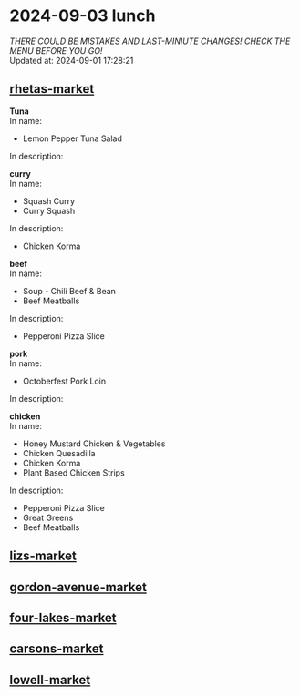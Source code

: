 # 2024-09-03 lunch  
*THERE COULD BE MISTAKES AND LAST-MINIUTE CHANGES! CHECK THE MENU BEFORE YOU GO!*  
Updated at: 2024-09-01 17:28:21  
## [rhetas-market](https://wisc-housingdining.nutrislice.com/menu/rhetas-market/lunch/2024-09-03)  
**Tuna**  
In name:   
 - Lemon Pepper Tuna Salad  
  
In description:   
  
**curry**  
In name:   
 - Squash Curry  
 - Curry Squash  
  
In description:   
 - Chicken Korma  
  
**beef**  
In name:   
 - Soup -  Chili Beef & Bean  
 - Beef Meatballs  
  
In description:   
 - Pepperoni Pizza Slice  
  
**pork**  
In name:   
 - Octoberfest Pork Loin  
  
In description:   
  
**chicken**  
In name:   
 - Honey Mustard Chicken & Vegetables  
 - Chicken Quesadilla  
 - Chicken Korma  
 - Plant Based Chicken Strips  
  
In description:   
 - Pepperoni Pizza Slice  
 - Great Greens  
 - Beef Meatballs  
  
## [lizs-market](https://wisc-housingdining.nutrislice.com/menu/lizs-market/lunch/2024-09-03)  
## [gordon-avenue-market](https://wisc-housingdining.nutrislice.com/menu/gordon-avenue-market/lunch/2024-09-03)  
## [four-lakes-market](https://wisc-housingdining.nutrislice.com/menu/four-lakes-market/lunch/2024-09-03)  
## [carsons-market](https://wisc-housingdining.nutrislice.com/menu/carsons-market/lunch/2024-09-03)  
## [lowell-market](https://wisc-housingdining.nutrislice.com/menu/lowell-market/lunch/2024-09-03)  
  
